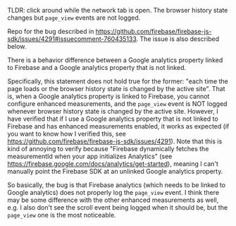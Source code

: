 TLDR: click around while the network tab is open. The browser history state changes but `page_view` events are not logged.

Repo for the bug described in https://github.com/firebase/firebase-js-sdk/issues/4291#issuecomment-760435133. The issue is also described below.

There is a behavior difference between a Google analytics property linked to Firebase and a Google analytics property that is not linked.

Specifically, this statement does not hold true for the former: "each time the page loads or the browser history state is changed by the active site". That is, when a Google analytics property is linked to Firebase, you cannot configure enhanced measurements, and the `page_view` event is NOT logged whenever browser history state is changed by the active site. However, I have verified that if I use a Google analytics property that is not linked to Firebase and has enhanced measurements enabled, it works as expected (if you want to know how I verified this, see https://github.com/firebase/firebase-js-sdk/issues/4291). Note that this is kind of annoying to verify because "Firebase dynamically fetches the measurementId when your app initializes Analytics" (see https://firebase.google.com/docs/analytics/get-started), meaning I can't manually point the Firebase SDK at an unlinked Google analytics property.

So basically, the bug is that Firebase analytics (which needs to be linked to Google analytics) does not properly log the `page_view` event. I think there may be some difference with the other enhanced measurements as well, e.g. I also don't see the scroll event being logged when it should be, but the `page_view` one is the most noticeable.
